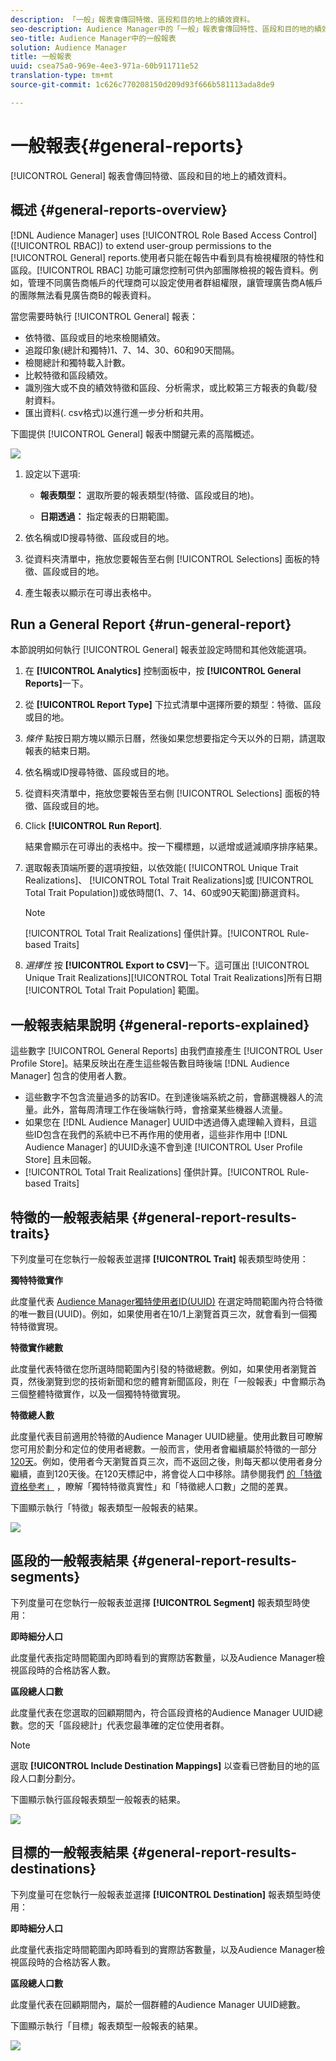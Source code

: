 ```yaml
---
description: 「一般」報表會傳回特徵、區段和目的地上的績效資料。
seo-description: Audience Manager中的「一般」報表會傳回特性、區段和目的地的績效資料。
seo-title: Audience Manager中的一般報表
solution: Audience Manager
title: 一般報表
uuid: csea75a0-969e-4ee3-971a-60b911711e52
translation-type: tm+mt
source-git-commit: 1c626c770208150d209d93f666b581113ada8de9

---
```



# 一般報表{#general-reports}

[!UICONTROL General] 報表會傳回特徵、區段和目的地上的績效資料。

## 概述 {#general-reports-overview}

<!-- 

c_general_reports.xml

 -->

[!DNL Audience Manager] uses [!UICONTROL Role Based Access Control] ([!UICONTROL RBAC]) to extend user-group permissions to the [!UICONTROL General] reports.使用者只能在報告中看到具有檢視權限的特性和區段。[!UICONTROL RBAC] 功能可讓您控制可供內部團隊檢視的報告資料。例如，管理不同廣告商帳戶的代理商可以設定使用者群組權限，讓管理廣告商A帳戶的團隊無法看見廣告商B的報表資料。

當您需要時執行 [!UICONTROL General] 報表：

* 依特徵、區段或目的地來檢閱績效。
* 追蹤印象(總計和獨特)1、7、14、30、60和90天間隔。
* 檢閱總計和獨特載入計數。
* 比較特徵和區段績效。
* 識別強大或不良的績效特徵和區段、分析需求，或比較第三方報表的負載/發射資料。
* 匯出資料(. csv格式)以進行進一步分析和共用。

下圖提供 [!UICONTROL General] 報表中關鍵元素的高階概述。

![](assets/general_reports.png)

1. 設定以下選項: 

   * **報表類型：** 選取所要的報表類型(特徵、區段或目的地)。

   * **日期透過：** 指定報表的日期範圍。

2. 依名稱或ID搜尋特徵、區段或目的地。
3. 從資料夾清單中，拖放您要報告至右側 [!UICONTROL Selections] 面板的特徵、區段或目的地。
4. 產生報表以顯示在可導出表格中。

## Run a General Report {#run-general-report}

本節說明如何執行 [!UICONTROL General] 報表並設定時間和其他效能選項。

<!-- 

t_run_general_report.xml

 -->

1. 在 **[!UICONTROL Analytics]** 控制面板中，按 **[!UICONTROL General Reports]**&#x200B;一下。
1. 從 **[!UICONTROL Report Type]** 下拉式清單中選擇所要的類型：特徵、區段或目的地。
1. *條件* 點按日期方塊以顯示日曆，然後如果您想要指定今天以外的日期，請選取報表的結束日期。
1. 依名稱或ID搜尋特徵、區段或目的地。
1. 從資料夾清單中，拖放您要報告至右側 [!UICONTROL Selections] 面板的特徵、區段或目的地。
1. Click **[!UICONTROL Run Report]**.

   結果會顯示在可導出的表格中。按一下欄標題，以遞增或遞減順序排序結果。
1. 選取報表頂端所要的選項按鈕，以依效能( [!UICONTROL Unique Trait Realizations]、 [!UICONTROL Total Trait Realizations]或 [!UICONTROL Total Trait Population])或依時間(1、7、14、60或90天範圍)篩選資料。

   >[!NOTE]
   >
   >[!UICONTROL Total Trait Realizations] 僅供計算。[!UICONTROL Rule-based Traits]

1. *選擇性* 按 **[!UICONTROL Export to CSV]**&#x200B;一下。這可匯出 [!UICONTROL Unique Trait Realizations][!UICONTROL Total Trait Realizations]所有日期 [!UICONTROL Total Trait Population] 範圍。

## 一般報表結果說明 {#general-reports-explained}

這些數字 [!UICONTROL General Reports] 由我們直接產生 [!UICONTROL User Profile Store]。結果反映出在產生這些報告數目時後端 [!DNL Audience Manager] 包含的使用者人數。

* 這些數字不包含流量過多的訪客ID。在到達後端系統之前，會篩選機器人的流量。此外，當每周清理工作在後端執行時，會捨棄某些機器人流量。
* 如果您在 [!DNL Audience Manager] UUID中透過傳入處理輸入資料，且這些ID包含在我們的系統中已不再作用的使用者，這些非作用中 [!DNL Audience Manager] 的UUID永遠不會到達 [!UICONTROL User Profile Store] 且未回報。
* [!UICONTROL Total Trait Realizations] 僅供計算。[!UICONTROL Rule-based Traits]

## 特徵的一般報表結果 {#general-report-results-traits}

下列度量可在您執行一般報表並選擇 **[!UICONTROL Trait]** 報表類型時使用：

**獨特特徵實作**

此度量代表 [Audience Manager獨特使用者ID(UUID)](../reference/ids-in-aam.md) 在選定時間範圍內符合特徵的唯一數目(UUID)。例如，如果使用者在10/1上瀏覽首頁三次，就會看到一個獨特特徵實現。

**特徵實作總數**

此度量代表特徵在您所選時間範圍內引發的特徵總數。例如，如果使用者瀏覽首頁，然後瀏覽到您的技術新聞和您的體育新聞區段，則在「一般報表」中會顯示為三個整體特徵實作，以及一個獨特特徵實現。

**特徵總人數**

此度量代表目前適用於特徵的Audience Manager UUID總量。使用此數目可瞭解您可用於劃分和定位的使用者總數。一般而言，使用者會繼續屬於特徵的一部分 [120天](../features/traits/create-onboarded-rule-based-traits.md#set-expiration-interval)。例如，使用者今天瀏覽首頁三次，而不返回之後，則每天都以使用者身分繼續，直到120天後。在120天標記中，將會從人口中移除。請參閱我們 [的「特徵資格參考」](../features/traits/trait-qualification-reference.md) ，瞭解「獨特特徵真實性」和「特徵總人口數」之間的差異。

下圖顯示執行「特徵」報表類型一般報表的結果。

![](assets/general_reports_metrics.png)

## 區段的一般報表結果 {#general-report-results-segments}

下列度量可在您執行一般報表並選擇 **[!UICONTROL Segment]** 報表類型時使用：

**即時細分人口**

此度量代表指定時間範圍內即時看到的實際訪客數量，以及Audience Manager檢視區段時的合格訪客人數。

**區段總人口數**

此度量代表在您選取的回顧期間內，符合區段資格的Audience Manager UUID總數。您的天「區段總計」代表您最準確的定位使用者群。

>[!NOTE]
>
>選取 **[!UICONTROL Include Destination Mappings]** 以查看已啓動目的地的區段人口劃分劃分。

下圖顯示執行區段報表類型一般報表的結果。

![](assets/general_reports_segment_metrics.png)

## 目標的一般報表結果 {#general-report-results-destinations}

下列度量可在您執行一般報表並選擇 **[!UICONTROL Destination]** 報表類型時使用：

**即時細分人口**

此度量代表指定時間範圍內即時看到的實際訪客數量，以及Audience Manager檢視區段時的合格訪客人數。

**區段總人口數**

此度量代表在回顧期間內，屬於一個群體的Audience Manager UUID總數。

下圖顯示執行「目標」報表類型一般報表的結果。

![](assets/general_reports_destinations.png)
